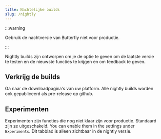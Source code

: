 ```yaml
---
title: Nachtelijke builds
slug: /nightly
---
```


:::warning

Gebruik de nachtversie van Butterfly niet voor productie.

:::

Nightly builds zijn ontworpen om je de optie te geven om de laatste versie te testen en de nieuwste functies te krijgen en om feedback te geven.

## Verkrijg de builds

Ga naar de downloadpagina's van uw platform.
Alle nightly builds worden ook gepubliceerd als pre-release op github.

## Experimenten

Experimenten zijn functies die nog niet klaar zijn voor productie.
Standaard zijn ze uitgeschakeld. You can enable them in the settings under `Experiments`.
Dit tabblad is alleen zichtbaar in de nightly versie.
